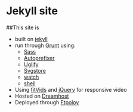 Jekyll site 
===========

##This site is

+ built on [jekyll](http://jekyllrb.com/) 
+ run through [Grunt](http://gruntjs.com/) using:
	+ [Sass](https://github.com/gruntjs/grunt-contrib-sass)
	+ [Autoprefixer](https://github.com/nDmitry/grunt-autoprefixer)
	+ [Uglify](https://github.com/gruntjs/grunt-contrib-uglify)
	+ [Svgstore](https://github.com/FWeinb/grunt-svgstore)
	+ [watch](https://github.com/gruntjs/grunt-contrib-watch)
	+ [shell](https://github.com/sindresorhus/grunt-shell)
+ Using [fitVids](http://fitvidsjs.com/) and [jQuery](http://jquery.com/) for responsive video
+ Hosted on [Dreamhost](http://www.dreamhost.com/)
+ Deployed through [Ftpoloy](http://ftploy.com/)
